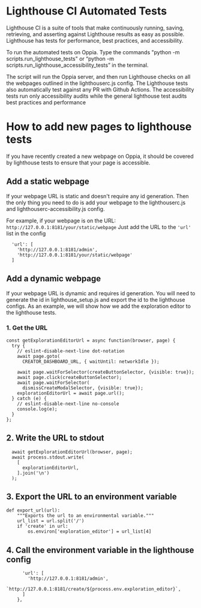 # Lighthouse CI Automated Tests
Lighthouse CI is a suite of tools that make continuously running, saving, retrieving, and asserting against Lighthouse results as easy as possible. Lighthouse has tests for performance, best practices, and accessibility. 

To run the automated tests on Oppia. Type the commands
"python -m scripts.run_lighthouse_tests"
or
“python -m scripts.run_lighthouse_accessibility_tests” in the terminal.

The script will run the Oppia server, and then run Lighthouse checks on all the webpages outlined in the lighthouserc.js config. The Lighthouse tests also automatically test against any PR with Github Actions. The accessibility tests run only accessibility audits while the general lighthouse test audits best practices and performance

# How to add new pages to lighthouse tests

If you have recently created a new webpage on Oppia, it should be covered by lighthouse tests to ensure that your page is accessible.

## Add a static webpage
If your webpage URL is static and doesn't require any id generation. Then the only thing you need to do is add your webpage to the lighthouserc.js and lighthouserc-accessibility.js config. 

For example, if your webpage is on the URL: `http://127.0.0.1:8181/your/static/webpage`
Just add the URL to the `'url'` list in the config

      'url': [
        'http://127.0.0.1:8181/admin',
        'http://127.0.0.1:8181/your/static/webpage'
      ]

## Add a dynamic webpage
If your webpage URL is dynamic and requires id generation. You will need to generate the id in lighthouse_setup.js and export the id to the lighthouse configs. As an example, we will show how we add the exploration editor to the lighthouse tests. 

### 1. Get the URL

```
const getExplorationEditorUrl = async function(browser, page) {
  try {
    // eslint-disable-next-line dot-notation
    await page.goto(
      CREATOR_DASHBOARD_URL, { waitUntil: networkIdle });

    await page.waitForSelector(createButtonSelector, {visible: true});
    await page.click(createButtonSelector);
    await page.waitForSelector(
      dismissCreateModalSelector, {visible: true});
    explorationEditorUrl = await page.url();
  } catch (e) {
    // eslint-disable-next-line no-console
    console.log(e);
  }
};
```

## 2. Write the URL to stdout

```
  await getExplorationEditorUrl(browser, page);
  await process.stdout.write(
    [
      explorationEditorUrl,
    ].join('\n')
  );
```

## 3. Export the URL to an environment variable

```
def export_url(url):
    """Exports the url to an environmental variable."""
    url_list = url.split('/')
    if 'create' in url:
        os.environ['exploration_editor'] = url_list[4]

```
## 4. Call the environment variable in the lighthouse config
```
      'url': [
        'http://127.0.0.1:8181/admin',
        `http://127.0.0.1:8181/create/${process.env.exploration_editor}`,
      ]
    },
```

